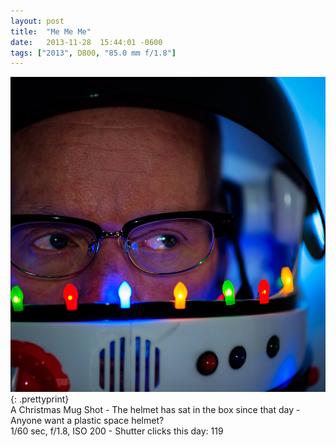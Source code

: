 ```yaml
---
layout: post
title:  "Me Me Me"
date:   2013-11-28  15:44:01 -0600
tags: ["2013", D800, "85.0 mm f/1.8"]
---
```

![:title](/images/2013/2013_1128_DSC_9550.jpg)
{: .prettyprint}  
A Christmas Mug Shot - The helmet has sat in the box since that day - Anyone want a plastic space helmet?  
1/60 sec, f/1.8, ISO 200 - Shutter clicks this day: 119
